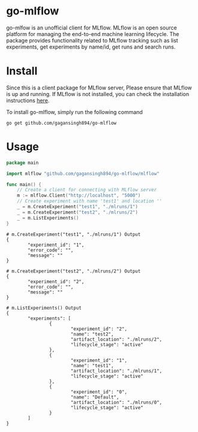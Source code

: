 # go-mlflow
go-mlfow is an unofficial client for MLflow. MLflow is an open source platform for managing the end-to-end machine learning lifecycle. 
The package provides functionality related to MLflow tracking such as list experiments, get experiments by name/id, get runs and search runs.

Install
=======
Since this is a client package for MLflow server, Please ensure that MLflow is up and running.
If MLflow is not installed, you can check the installation instructions [here](https://mlflow.org/docs/latest/quickstart.html).

To install go-mlflow, simply run the following command
```
go get github.com/gagansingh894/go-mlflow
```

Usage
=====
```go
package main

import mlflow "github.com/gagansingh894/go-mlflow/mlflow"

func main() {
    // Create a client for connecting with MLflow server
	m := mlflow.Client("http://localhost", "5000")
    // Create experiment with name 'test1' and location ''
	_ = m.CreateExperiment("test1", "./mlruns/1")
	_ = m.CreateExperiment("test2", "./mlruns/2")
	_ = m.ListExperiments()
}

```
```
# m.CreateExperiment("test1", "./mlruns/1") Output
{
        "experiment_id": "1",
        "error_code": "",
        "message": ""
}

# m.CreateExperiment("test2", "./mlruns/2") Output
{
        "experiment_id": "2",
        "error_code": "",
        "message": ""
}

# m.ListExperiments() Output
{
        "experiments": [
                {
                        "experiment_id": "2",
                        "name": "test2",
                        "artifact_location": "./mlruns/2",
                        "lifecycle_stage": "active"
                },
                {
                        "experiment_id": "1",
                        "name": "test1",
                        "artifact_location": "./mlruns/1",
                        "lifecycle_stage": "active"
                },
                {
                        "experiment_id": "0",
                        "name": "Default",
                        "artifact_location": "./mlruns/0",
                        "lifecycle_stage": "active"
                }
        ]
}

```

